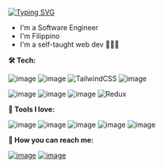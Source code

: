 [![Typing SVG](https://readme-typing-svg.herokuapp.com?color=%23FF44D2&lines=Hey%2C+I'm+Nick!++%F0%9F%91%8B)](https://git.io/typing-svg)
* I'm a Software Engineer 
* I'm Filippino
* I'm a self-taught web dev 👩🏻‍💻 


<!--**🌎 Links:**-->

**🛠 Tech:**

![image](https://img.shields.io/badge/HTML5-E34F26?style=for-the-badge&logo=html5&logoColor=white)
![image](https://img.shields.io/badge/CSS3-1572B6?style=for-the-badge&logo=css3&logoColor=white)
![TailwindCSS](https://img.shields.io/badge/tailwindcss-%2338B2AC.svg?style=for-the-badge&logo=tailwind-css&logoColor=white)
![image](https://img.shields.io/badge/Sass-CC6699?style=for-the-badge&logo=sass&logoColor=white)

![image](https://img.shields.io/badge/JavaScript-323330?style=for-the-badge&logo=javascript&logoColor=F7DF1E)
![image](https://img.shields.io/badge/TypeScript-007ACC?style=for-the-badge&logo=typescript&logoColor=white)
![image](https://img.shields.io/badge/React-20232A?style=for-the-badge&logo=react&logoColor=61DAFB)
![Redux](https://img.shields.io/badge/redux-%23593d88.svg?style=for-the-badge&logo=redux&logoColor=white)


**🧰 Tools I love:**

![image](https://img.shields.io/badge/Visual_Studio_Code-0078D4?style=for-the-badge&logo=visual%20studio%20code&logoColor=white)
![image](https://img.shields.io/badge/Hyper-000000?style=for-the-badge&logo=hyper&logoColor=white)
![image](https://img.shields.io/badge/Figma-F24E1E?style=for-the-badge&logo=figma&logoColor=white)
![image](https://img.shields.io/badge/Notion-000000?style=for-the-badge&logo=notion&logoColor=white)
![image](https://img.shields.io/badge/Canva-%2300C4CC.svg?&style=for-the-badge&logo=Canva&logoColor=white)

**💌 How you can reach me:**

[![image](https://img.shields.io/badge/Twitter-1DA1F2?style=for-the-badge&logo=twitter&logoColor=white)](https://twitter.com/nick)
[![image](https://img.shields.io/badge/LinkedIn-0077B5?style=for-the-badge&logo=linkedin&logoColor=white)](https://www.linkedin.com/in/bitlynicklemoncito/)

<!--
**nickaldwin** is a ✨ _special_ ✨ repository because its `README.md` (this file) appears on your GitHub profile.

Here are some ideas to get you started:

- 🔭 I’m currently working on ...
- 🌱 I’m currently learning ...
- 👯 I’m looking to collaborate on ...
- 🤔 I’m looking for help with ...
- 💬 Ask me about ...
- 📫 How to reach me: ...
- 😄 Pronouns: ...
- ⚡ Fun fact: ...
-->
